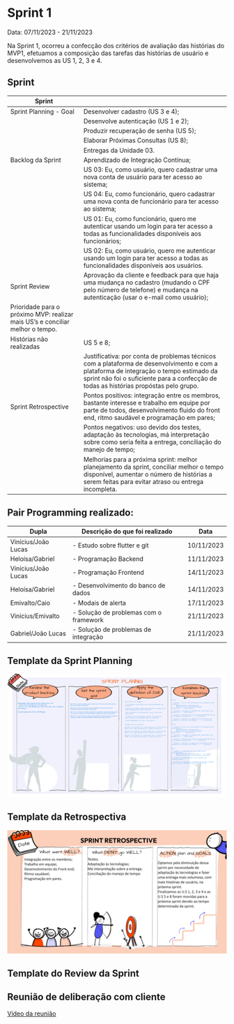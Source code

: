 # Sprint 1

Data:  07/11/2023  -  21/11/2023

Na Sprint 1, ocorreu a confecção dos critérios de avaliação das histórias do MVP1, efetuamos a composição das tarefas das histórias de usuário e desenvolvemos as US 1, 2, 3 e 4.

## Sprint

| Sprint |  |
| --- | --- |
| Sprint Planning - Goal | Desenvolver cadastro (US 3 e 4); |
|  | Desenvolve autenticação (US 1 e 2); |
|  | Produzir recuperação de senha (US 5);|
|  | Elaborar Próximas Consultas (US 8); |
|  | Entregas da Unidade 03. |
| Backlog da Sprint | Aprendizado de Integração Contínua; |
|  | US 03: Eu, como usuário, quero cadastrar uma nova conta de usuário para ter acesso ao sistema; |
|  | US 04: Eu, como funcionário, quero cadastrar uma nova conta de funcionário para ter acesso ao sistema; |
|  | US 01: Eu, como funcionário, quero me autenticar usando um login para ter acesso a todas as funcionalidades disponíveis aos funcionários; |
|  | US 02: Eu, como usuário, quero me autenticar usando um login para ter acesso a todas as funcionalidades disponíveis aos usuários. |
| Sprint Review | Aprovação da cliente e feedback para que haja uma mudança no cadastro (mudando o CPF pelo número de telefone) e mudança na autenticação (usar o e-mail como usuário); |
Prioridade para o próximo MVP: realizar mais US’s e conciliar melhor o tempo. |
| Histórias não realizadas | US 5 e 8;
|  | Justificativa: por conta de problemas técnicos com a plataforma de desenvolvimento e com a plataforma de integração o tempo estimado da sprint não foi o suficiente para a confecção de todas as histórias propóstas pelo grupo. |
| Sprint Retrospective | Pontos positivos: integração entre os membros, bastante interesse e trabalho em equipe por parte de todos, desenvolvimento fluido do front end, ritmo saudável e programação em pares; |
|  |Pontos negativos: uso devido dos testes, adaptação às tecnologias, má interpretação sobre como seria feita a entrega, conciliação do manejo de tempo; |
|  |Melhorias para a próxima sprint: melhor planejamento da sprint, conciliar melhor o tempo disponível, aumentar o número de histórias a serem feitas para evitar atraso ou entrega incompleta. |

## Pair Programming realizado:

| Dupla | Descrição do que foi realizado | Data |
| --- | --- | --- |
| Vinícius/João Lucas | - Estudo sobre flutter e git | 10/11/2023 |
| Heloísa/Gabriel | - Programação Backend | 11/11/2023 |
| Vinícius/João Lucas | - Programação Frontend | 14/11/2023 |
| Heloísa/Gabriel | - Desenvolvimento do banco de dados | 14/11/2023 |
| Emivalto/Caio | - Modais de alerta | 17/11/2023 |
| Vinícius/Emivalto | - Solução de problemas com o framework | 21/11/2023 |
| Gabriel/João Lucas | - Solução de problemas de integração | 21/11/2023 |

## Template da Sprint Planning

![](imagens/Template-Sprint-Planning.jpeg)

## Template da Retrospectiva

![](imagens/Template-Sprint-Retrospective.jpeg)

## Template do Review da Sprint


## Reunião de deliberação com cliente
[Vídeo da reunião](https://drive.google.com/file/d/19xnRxK5q0yaLe7Fc2eH_EVp4PDiDAoT3/view?usp=sharing)